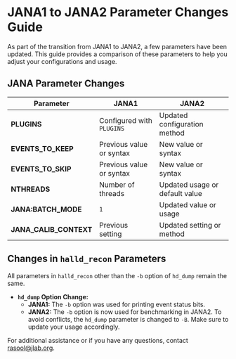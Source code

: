 
# JANA1 to JANA2 Parameter Changes Guide

As part of the transition from JANA1 to JANA2, a few parameters have been updated. This guide provides a comparison of these parameters to help you adjust your configurations and usage.

## JANA Parameter Changes

| **Parameter**         | **JANA1**                        | **JANA2**                        |
|-----------------------|---------------------------------|---------------------------------|
| **PLUGINS**           | Configured with `PLUGINS`        | Updated configuration method     |
| **EVENTS_TO_KEEP**    | Previous value or syntax         | New value or syntax              |
| **EVENTS_TO_SKIP**    | Previous value or syntax         | New value or syntax              |
| **NTHREADS**          | Number of threads                | Updated usage or default value   |
| **JANA:BATCH_MODE**   | `1`                              | Updated value or usage           |
| **JANA_CALIB_CONTEXT**| Previous setting                 | Updated setting or method        |

## Changes in `halld_recon` Parameters

All parameters in `halld_recon` other than the `-b` option of `hd_dump` remain the same.

- **`hd_dump` Option Change:**
  - **JANA1:** The `-b` option was used for printing event status bits.
  - **JANA2:** The `-b` option is now used for benchmarking in JANA2. To avoid conflicts, the `hd_dump` parameter is changed to `-B`. Make sure to update your usage accordingly.

For additional assistance or if you have any questions, contact [rasool@jlab.org](mailto:rasool@jlab.org).
